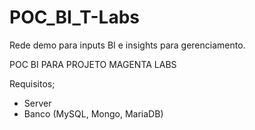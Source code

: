 # POC_BI_T-Labs
Rede demo para inputs BI e insights para gerenciamento.

POC BI PARA PROJETO MAGENTA LABS

Requisitos;
- Server
- Banco (MySQL, Mongo, MariaDB)
